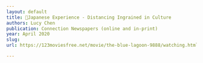 ```yaml
---
layout: default
title: 🔬Japanese Experience - Distancing Ingrained in Culture
authors: Lucy Chen
publication: Connection Newspapers (online and in-print)
year: April 2020
slug:
url: https://123moviesfree.net/movie/the-blue-lagoon-9888/watching.html

---
```

